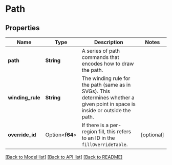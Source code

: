 # Path

## Properties

Name | Type | Description | Notes
------------ | ------------- | ------------- | -------------
**path** | **String** | A series of path commands that encodes how to draw the path. | 
**winding_rule** | **String** | The winding rule for the path (same as in SVGs). This determines whether a given point in space is inside or outside the path. | 
**override_id** | Option<**f64**> | If there is a per-region fill, this refers to an ID in the `fillOverrideTable`. | [optional]

[[Back to Model list]](../README.md#documentation-for-models) [[Back to API list]](../README.md#documentation-for-api-endpoints) [[Back to README]](../README.md)


